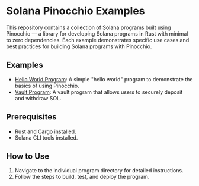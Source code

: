 # Solana Pinocchio Examples

This repository contains a collection of Solana programs built using Pinocchio — a library for developing Solana programs in Rust with minimal to zero dependencies. Each example demonstrates specific use cases and best practices for building Solana programs with Pinocchio.

## Examples

- [Hello World Program](pinocchio-hello-world/README.md): A simple "hello world" program to demonstrate the basics of using Pinocchio.
- [Vault Program](pinocchio-vault/README.md): A vault program that allows users to securely deposit and withdraw SOL.

## Prerequisites

- Rust and Cargo installed.
- Solana CLI tools installed.

## How to Use

1. Navigate to the individual program directory for detailed instructions.
2. Follow the steps to build, test, and deploy the program.

